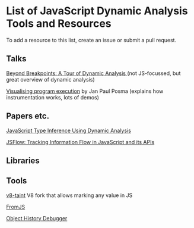 # List of JavaScript Dynamic Analysis Tools and Resources

To add a resource to this list, create an issue or submit a pull request.

## Talks

[Beyond Breakpoints: A Tour of Dynamic Analysis
](https://www.infoq.com/presentations/dynamic-analysis-tools) (not JS-focussed, but great overview of dynamic analysis)

[Visualising program execution](https://www.youtube.com/watch?v=Ml6Dp3F4Inc) by Jan Paul Posma (explains how instrumentation works, lots of demos)

## Papers etc.

[JavaScript Type Inference Using Dynamic Analysis](http://cs.au.dk/fileadmin/site_files/cs/Masters_and_diplomas/MortenPassowOdgaard.pdf)

[JSFlow: Tracking Information Flow in JavaScript and its APIs](http://www.cse.chalmers.se/~andrei/sac14.pdf)

## Libraries

## Tools

[v8-taint](https://github.com/p-march/v8-taint) V8 fork that allows marking any value in JS

[FromJS](http://www.fromjs.com/) 

[Object History Debugger](https://github.com/mattzeunert/Object-History-Debugger)
